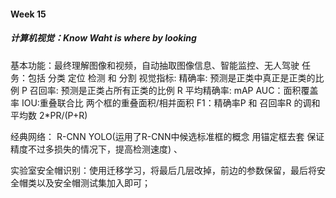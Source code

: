 #### Week 15

##### 计算机视觉：Know Waht is where by looking

基本功能：最终理解图像和视频，自动抽取图像信息、智能监控、无人驾驶
任务：包括 分类 定位 检测 和 分割
视觉指标:
精确率: 预测是正类中真正是正类的比例 P
召回率: 预测是正类占所有正类的比例 R
平均精确率: mAP
AUC：面积覆盖率
IOU:重叠联合比 两个框的重叠面积/相并面积 
F1：精确率P 和 召回率R 的调和平均数 2*PR/(P+R)

经典网络：
R-CNN 
YOLO(运用了R-CNN中候选标准框的概念 用锚定框去套 保证精度不过多损失的情况下，提高检测速度) 、

实验室安全帽识别：使用迁移学习，将最后几层改掉，前边的参数保留，最后将安全帽类以及安全帽测试集加入即可；